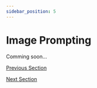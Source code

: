 ```yaml
---
sidebar_position: 5
---
```


# Image Prompting
Comming soon...

[Previous Section](prompting-reliability)

[Next Section](prompting-hacking)
